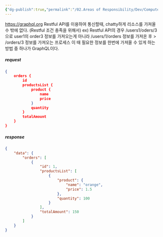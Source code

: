 ```yaml
---
{"dg-publish":true,"permalink":"/02.Areas of Responsibility/Dev/Computer Science & Tech Basic/GraphQL/","tags":["dev","graphql","network","endpoint","url","api","network"],"noteIcon":""}
---
```


https://graphql.org
Restful API를 이용하여 통신할때, chatty하게 리소스를 가져올 수 밖에 없다. (Restful 조건 충족을 위해서)
ex) Restful API의 경우 /users1/oders/3 으로 user1의 order3 정보를 가져오는게 아니라 /users/1/orders 정보를 가져온 후 > /orders/3 정보를 가져오는 프로세스
이 때 필요한 정보를 한번에 가져올 수 있게 하는 방법 중 하나가 GraphQL이다.
##### request
```json
{
    orders {
        id
        productsList {
            product {
                name
                price
            }
            quantity
        }
        totalAmount
    }
}
```
##### response
```json
{
    "data": {
        "orders": [
            {
                "id": 1,
                "productsList": [
                    {
                        "product": {
                            "name": "orange",
                            "price": 1.5
                        },
                        "quantity": 100
                    }
                ],
                "totalAmount": 150
            }
        ]
    }
}
```
